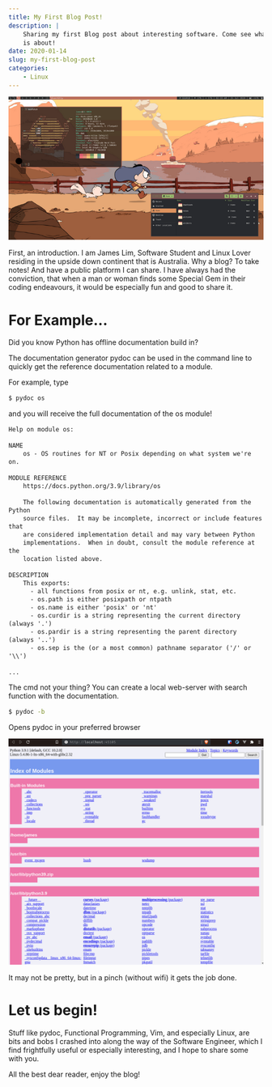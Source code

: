 ```yaml
---
title: My First Blog Post!
description: |
    Sharing my first Blog post about interesting software. Come see what it
    is about!
date: 2020-01-14
slug: my-first-blog-post
categories:
    - Linux
---
```


![Title image of Riced desktop](my_riced_desktop.png)

First, an introduction. I am James Lim, Software Student and Linux Lover
residing in the upside down continent that is Australia. Why a blog? To
take notes! And have a public platform I can share. I have always had the
conviction, that when a man or woman finds some Special Gem in their coding
endeavours, it would be especially fun and good to share it.

# For Example...

Did you know Python has offline documentation build in?

The documentation generator pydoc can be used in the command line to quickly get the reference documentation related to a module.

For example, type

```bash
$ pydoc os
```

and you will receive the full documentation of the os module!

```
Help on module os:

NAME
    os - OS routines for NT or Posix depending on what system we're on.

MODULE REFERENCE
    https://docs.python.org/3.9/library/os

    The following documentation is automatically generated from the Python
    source files.  It may be incomplete, incorrect or include features that
    are considered implementation detail and may vary between Python
    implementations.  When in doubt, consult the module reference at the
    location listed above.

DESCRIPTION
    This exports:
      - all functions from posix or nt, e.g. unlink, stat, etc.
      - os.path is either posixpath or ntpath
      - os.name is either 'posix' or 'nt'
      - os.curdir is a string representing the current directory (always '.')
      - os.pardir is a string representing the parent directory (always '..')
      - os.sep is the (or a most common) pathname separator ('/' or '\\')
      
...
```

The cmd not your thing? You can create a local web-server with search function with the documentation.

```bash
$ pydoc -b
```

Opens pydoc in your preferred browser

![pydoc open in brave browser with no arguments](pydoc_browser.png)

It may not be pretty, but in a pinch (without wifi) it gets the job done.

# Let us begin!

Stuff like pydoc, Functional Programming, Vim, and especially Linux, are
bits and bobs I crashed into along the way of the Software Engineer, which
I find frightfully useful or especially interesting, and I hope to share
some with you.

All the best dear reader, enjoy the blog!
